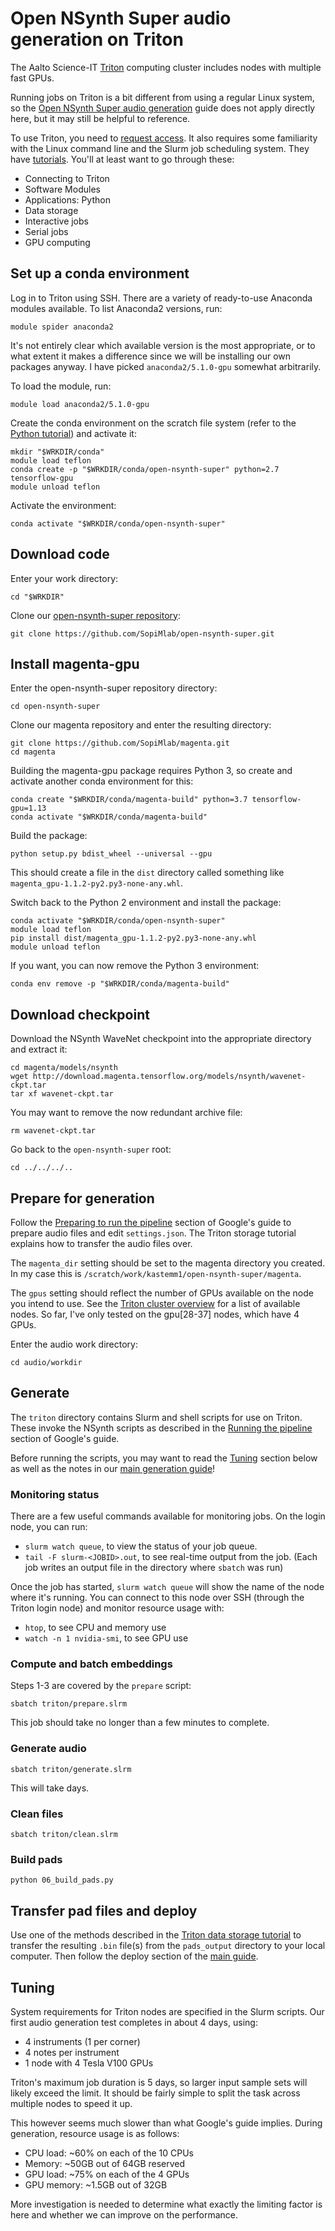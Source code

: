 # Open NSynth Super audio generation on Triton

The Aalto Science-IT [Triton](https://scicomp.aalto.fi/triton/) computing cluster includes nodes with multiple fast GPUs.

Running jobs on Triton is a bit different from using a regular Linux system, so the [Open NSynth Super audio generation](generating-audio.md) guide does not apply directly here, but it may still be helpful to reference.

To use Triton, you need to [request access](https://scicomp.aalto.fi/triton/accounts.html). It also requires some familiarity with the Linux command line and the Slurm job scheduling system. They have [tutorials](https://scicomp.aalto.fi/triton/tut/intro.html). You'll at least want to go through these:

- Connecting to Triton
- Software Modules
- Applications: Python
- Data storage
- Interactive jobs
- Serial jobs
- GPU computing

## Set up a conda environment

Log in to Triton using SSH. There are a variety of ready-to-use Anaconda modules available. To list Anaconda2 versions, run:

```
module spider anaconda2
```

It's not entirely clear which available version is the most appropriate, or to what extent it makes a difference since we will be installing our own packages anyway. I have picked `anaconda2/5.1.0-gpu` somewhat arbitrarily.

To load the module, run:

```
module load anaconda2/5.1.0-gpu
```

Create the conda environment on the scratch file system (refer to the [Python tutorial](https://scicomp.aalto.fi/triton/apps/python.html)) and activate it:

```
mkdir "$WRKDIR/conda"
module load teflon
conda create -p "$WRKDIR/conda/open-nsynth-super" python=2.7 tensorflow-gpu
module unload teflon
```

Activate the environment:

```
conda activate "$WRKDIR/conda/open-nsynth-super"
```

## Download code

Enter your work directory:

```
cd "$WRKDIR"
```

Clone our [open-nsynth-super repository](https://github.com/SopiMlab/open-nsynth-super.git):

```
git clone https://github.com/SopiMlab/open-nsynth-super.git
```

## Install magenta-gpu

Enter the open-nsynth-super repository directory:

```
cd open-nsynth-super
```

Clone our magenta repository and enter the resulting directory:

```
git clone https://github.com/SopiMlab/magenta.git
cd magenta
```

Building the magenta-gpu package requires Python 3, so create and activate another conda environment for this:

```
conda create "$WRKDIR/conda/magenta-build" python=3.7 tensorflow-gpu=1.13
conda activate "$WRKDIR/conda/magenta-build"
```

Build the package:

```
python setup.py bdist_wheel --universal --gpu
```

This should create a file in the `dist` directory called something like `magenta_gpu-1.1.2-py2.py3-none-any.whl`.

Switch back to the Python 2 environment and install the package:

```
conda activate "$WRKDIR/conda/open-nsynth-super"
module load teflon
pip install dist/magenta_gpu-1.1.2-py2.py3-none-any.whl
module unload teflon
```

If you want, you can now remove the Python 3 environment:

```
conda env remove -p "$WRKDIR/conda/magenta-build"
```

## Download checkpoint

Download the NSynth WaveNet checkpoint into the appropriate directory and extract it:

```
cd magenta/models/nsynth
wget http://download.magenta.tensorflow.org/models/nsynth/wavenet-ckpt.tar
tar xf wavenet-ckpt.tar
```

You may want to remove the now redundant archive file:

```
rm wavenet-ckpt.tar
```

Go back to the `open-nsynth-super` root:

```
cd ../../../..
```

## Prepare for generation

Follow the [Preparing to run the pipeline](https://github.com/googlecreativelab/open-nsynth-super/tree/master/audio#preparing-to-run-the-pipeline) section of Google's guide to prepare audio files and edit `settings.json`. The Triton storage tutorial explains how to transfer the audio files over.

The `magenta_dir` setting should be set to the magenta directory you created. In my case this is `/scratch/work/kastemm1/open-nsynth-super/magenta`.

The `gpus` setting should reflect the number of GPUs available on the node you intend to use. See the [Triton cluster overview](https://scicomp.aalto.fi/triton/overview.html) for a list of available nodes. So far, I've only tested on the gpu[28-37] nodes, which have 4 GPUs.

Enter the audio work directory:

```
cd audio/workdir
```

## Generate

The `triton` directory contains Slurm and shell scripts for use on Triton. These invoke the NSynth scripts as described in the [Running the pipeline](https://github.com/googlecreativelab/open-nsynth-super/tree/master/audio#running-the-pipeline) section of Google's guide.

Before running the scripts, you may want to read the [Tuning](#section) section below as well as the notes in our [main generation guide](readme-sopi.md#generate)!

### Monitoring status

There are a few useful commands available for monitoring jobs. On the login node, you can run:

- `slurm watch queue`, to view the status of your job queue.
- `tail -F slurm-<JOBID>.out`, to see real-time output from the job. (Each job writes an output file in the directory where `sbatch` was run)

Once the job has started, `slurm watch queue` will show the name of the node where it's running. You can connect to this node over SSH (through the Triton login node) and monitor resource usage with:

- `htop`, to see CPU and memory use
- `watch -n 1 nvidia-smi`, to see GPU use

### Compute and batch embeddings

Steps 1-3 are covered by the `prepare` script:

```
sbatch triton/prepare.slrm
```

This job should take no longer than a few minutes to complete.

### Generate audio

```
sbatch triton/generate.slrm
```

This will take days.

### Clean files

```
sbatch triton/clean.slrm
```

### Build pads

```
python 06_build_pads.py
```

## Transfer pad files and deploy

Use one of the methods described in the [Triton data storage tutorial](https://scicomp.aalto.fi/triton/tut/storage.html#accessing-and-transferring-files-remotely) to transfer the resulting `.bin` file(s) from the `pads_output` directory to your local computer. Then follow the deploy section of the [main guide](readme-sopi.md).

## Tuning

System requirements for Triton nodes are specified in the Slurm scripts. Our first audio generation test completes in about 4 days, using:

- 4 instruments (1 per corner)
- 4 notes per instrument
- 1 node with 4 Tesla V100 GPUs

Triton's maximum job duration is 5 days, so larger input sample sets will likely exceed the limit. It should be fairly simple to split the task across multiple nodes to speed it up.

This however seems much slower than what Google's guide implies. During generation, resource usage is as follows:

- CPU load: ~60% on each of the 10 CPUs
- Memory: ~50GB out of 64GB reserved
- GPU load: ~75% on each of the 4 GPUs
- GPU memory: ~1.5GB out of 32GB

More investigation is needed to determine what exactly the limiting factor is here and whether we can improve on the performance.